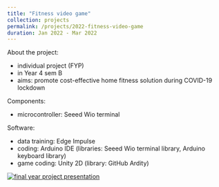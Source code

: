 ```yaml
---
title: "Fitness video game"
collection: projects
permalink: /projects/2022-fitness-video-game
duration: Jan 2022 - Mar 2022
---
```




About the project:
  - individual project (FYP)
  - in Year 4 sem B
  - aims: promote cost-effective home fitness solution during COVID-19 lockdown

Components:
  - microcontroller: Seeed Wio terminal

Software:
  - data training: Edge Impulse
  - coding: Arduino IDE (libraries: Seeed Wio terminal library, Arduino keyboard library)
  - game coding: Unity 2D (library: GitHub Ardity)


[![final year project presentation](https://img.youtube.com/vi/gDT1td7hU-A/0.jpg)](https://www.youtube.com/watch?v=gDT1td7hU-A)
